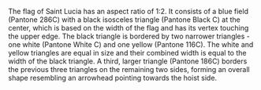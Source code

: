The flag of Saint Lucia has an aspect ratio of 1:2. It consists of a blue field (Pantone 286C) with a black isosceles triangle (Pantone Black C) at the center, which is based on the width of the flag and has its vertex touching the upper edge. The black triangle is bordered by two narrower triangles - one white (Pantone White C) and one yellow (Pantone 116C). The white and yellow triangles are equal in size and their combined width is equal to the width of the black triangle. A third, larger triangle (Pantone 186C) borders the previous three triangles on the remaining two sides, forming an overall shape resembling an arrowhead pointing towards the hoist side.